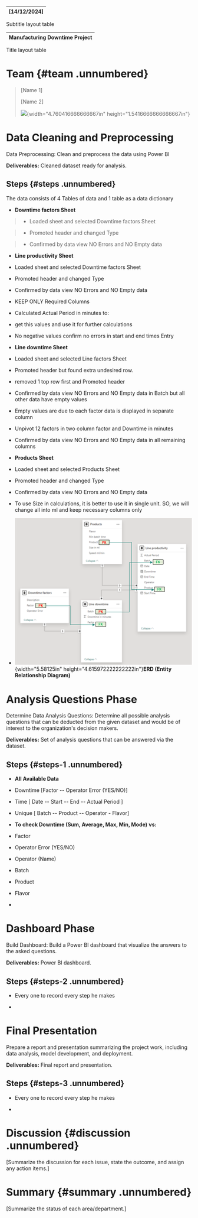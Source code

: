 | \[14/12/2024\] |
|----------------|

Subtitle layout table

| Manufacturing Downtime Project |
|--------------------------------|

Title layout table

# Team {#team .unnumbered}

> \[Name 1\]
>
> \[Name 2\]
>
> ![](media/image1.jpg){width="4.760416666666667in"
> height="1.5416666666666667in"}

# Data Cleaning and Preprocessing

Data Preprocessing: Clean and preprocess the data using Power BI

**Deliverables:** Cleaned dataset ready for analysis.

## **Steps** {#steps .unnumbered}

The data consists of 4 Tables of data and 1 table as a data dictionary

- **Downtime factors Sheet**

<!-- -->

> - Loaded sheet and selected Downtime factors Sheet

> - Promoted header and changed Type

> - Confirmed by data view NO Errors and NO Empty data

<!-- -->

- **Line productivity Sheet**

<!-- -->

- Loaded sheet and selected Downtime factors Sheet

- Promoted header and changed Type

- Confirmed by data view NO Errors and NO Empty data

- KEEP ONLY Required Columns

- Calculated Actual Period in minutes to:

<!-- -->

- get this values and use it for further calculations

- No negative values confirm no errors in start and end times Entry

<!-- -->

- **Line downtime Sheet**

<!-- -->

- Loaded sheet and selected Line factors Sheet

- Promoted header but found extra undesired row.

- removed 1 top row first and Promoted header

- Confirmed by data view NO Errors and NO Empty data in Batch but all
  other data have empty values

- Empty values are due to each factor data is displayed in separate
  column

- Unpivot 12 factors in two column factor and Downtime in minutes

- Confirmed by data view NO Errors and NO Empty data in all remaining
  columns

<!-- -->

- **Products Sheet**

<!-- -->

- Loaded sheet and selected Products Sheet

- Promoted header and changed Type

- Confirmed by data view NO Errors and NO Empty data

- To use Size in calculations, it is better to use it in single unit.
  SO, we will change all into ml and keep necessary columns only

<!-- -->

- ![](media/image2.png){width="5.58125in"
  height="4.615972222222222in"}**ERD (Entity Relationship Diagram)**

# Analysis Questions Phase

Determine Data Analysis Questions: Determine all possible analysis
questions that can be deducted from the given dataset and would be of
interest to the organization's decision makers.

**Deliverables:** Set of analysis questions that can be answered via the
dataset.

## **Steps** {#steps-1 .unnumbered}

- **All Available Data**

<!-- -->

- Downtime \[Factor -- Operator Error (YES/NO)\]

- Time \[ Date -- Start -- End -- Actual Period \]

- Unique \[ Batch -- Product -- Operator - Flavor\]

<!-- -->

- **To check Downtime (Sum, Average, Max, Min, Mode)** **vs:**

<!-- -->

- Factor

- Operator Error (YES/NO)

- Operator (Name)

- Batch

- Product

- Flavor

<!-- -->

- 

# Dashboard Phase

Build Dashboard: Build a Power BI dashboard that visualize the answers
to the asked questions.

**Deliverables:** Power BI dashboard.

## **Steps** {#steps-2 .unnumbered}

- Every one to record every step he makes

- 

# Final Presentation

Prepare a report and presentation summarizing the project work,
including data analysis, model development, and deployment.

**Deliverables:** Final report and presentation.

## **Steps** {#steps-3 .unnumbered}

- Every one to record every step he makes

- 

# Discussion {#discussion .unnumbered}

\[Summarize the discussion for each issue, state the outcome, and assign
any action items.\]

# Summary {#summary .unnumbered}

\[Summarize the status of each area/department.\]
